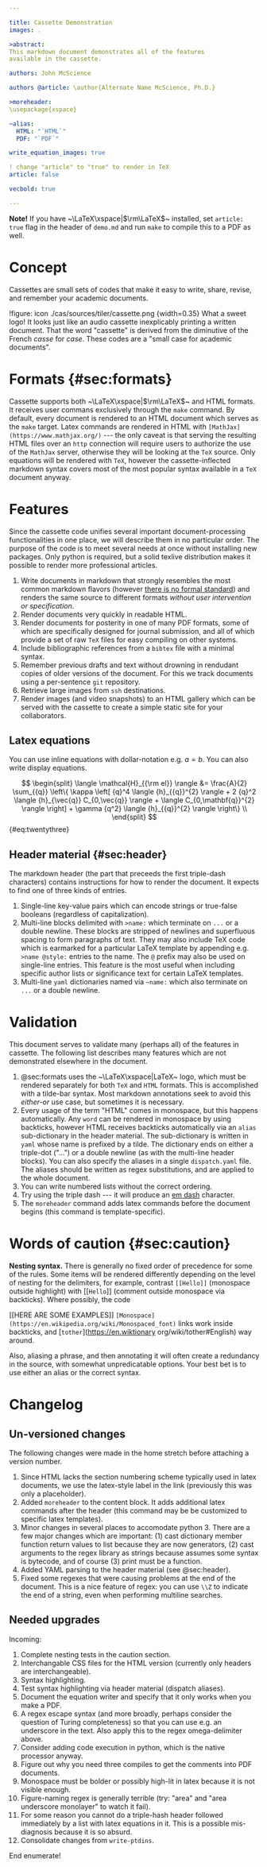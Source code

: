 ```yaml
---

title: Cassette Demonstration
images: .

>abstract:
This markdown document demonstrates all of the features
available in the cassette. 

authors: John McScience

authors @article: \author{Alternate Name McScience, Ph.D.}

>moreheader:
\usepackage{xspace}

~alias:
  HTML: "`HTML`"
  PDF: "`PDF`"

write_equation_images: true

! change "article" to "true" to render in TeX
article: false

vecbold: true

---
```


**Note!** If you have ~\LaTeX\xspace|$\rm\LaTeX$~ installed, set `article: true` flag in the header of `demo.md` and run `make` to compile this to a PDF as well.

# Concept

Cassettes are small sets of codes that make it easy to write, share, revise, and remember your academic documents.

!figure: icon
./cas/sources/tiler/cassette.png
{width=0.35}
What a sweet logo! It looks just like an audio cassette inexplicably printing a written document. That the word "cassette" is derived from the diminutive of the French *casse* for *case*. These codes are a "small case for academic documents".

# Formats {#sec:formats}

Cassette supports both ~\LaTeX\xspace|$\rm\LaTeX$~ and HTML formats. It receives user commans exclusively through the `make` command. By default, every document is rendered to an HTML document which serves as the `make` target. Latex commands are rendered in HTML with `[MathJax](https://www.mathjax.org/)` --- the only caveat is that serving the resulting HTML files over an `http` connection will require users to authorize the use of the `MathJax` server, otherwise they will be looking at the `TeX` source. Only equations will be rendered with `TeX`, however the cassette-inflected markdown syntax covers most of the most popular syntax available in a `TeX` document anyway.

# Features

Since the cassette code unifies several important document-processing functionalities in one place, we will describe them in no particular order. The purpose of the code is to meet several needs at once without installing new packages. Only python is required, but a solid texlive distribution makes it possible to render more professional articles.

1. Write documents in markdown that strongly resembles the most common markdown flavors (however [there is no formal standard](https://en.wikipedia.org/wiki/Markdown)) and renders the same source to different formats *without user intervention or specification*.
1. Render documents very quickly in readable HTML.
1. Render documents for posterity in one of many PDF formats, some of which are specifically designed for journal submission, and all of which provide a set of raw `TeX` files for easy compiling on other systems.
1. Include bibliographic references from a `bibtex` file with a minimal syntax.
1. Remember previous drafts and text without drowning in rendudant copies of older versions of the document. For this we track documents using a per-sentence `git` repository.
1. Retrieve large images from `ssh` destinations.
1. Render images (and video snapshots) to an HTML gallery which can be served with the cassette to create a simple static site for your collaborators.

## Latex equations

You can use inline equations with dollar-notation e.g. $a=b$. You can also write display equations.

$$
\begin{split}
\langle \mathcal{H}_{{\rm el}} \rangle &= \frac{A}{2} \sum_{{q}} \left\{ \kappa \left[ {q}^4  \langle {h}_{{q}}^{2} \rangle + 2 {q}^2 \langle {h}_{\vec{q}} C_{0,\vec{q}} \rangle + \langle C_{0,\mathbf{q}}^{2} \rangle \right] + \gamma {q^2} \langle {h}_{{q}}^{2} \rangle \right\} \\
\end{split}
$$ {#eq:twentythree} 

## Header material {#sec:header}

The markdown header (the part that preceeds the first triple-dash characters) contains instructions for how to render the document. It expects to find one of three kinds of entries.

1. Single-line key-value pairs which can encode strings or true-false booleans (regardless of capitalization).
2. Multi-line blocks delimited with `>name:` which terminate on `...` or a double newline. These blocks are stripped of newlines and superfluous spacing to form paragraphs of text. They may also include TeX code which is earmarked for a particular LaTeX template by appending e.g. `>name @style:` entries to the name. The `@` prefix may also be used on single-line entries. This feature is the most useful when including specific author lists or significance text for certain LaTeX templates.
3. Multi-line `yaml` dictionaries named via `~name:` which also terminate on `...` or a double newline. 

# Validation

This document serves to validate many (perhaps all) of the features in cassette. The following list describes many features which are not demonstrated elsewhere in the document.

1. @sec:formats uses the ~\LaTeX\xspace|LaTeX~ logo, which must be rendered separately for both `TeX` and `HTML` formats. This is accomplished with a tilde-bar syntax. Most markdown annotations seek to avoid this *either-or* use case, but sometimes it is necessary.
1. Every usage of the term "HTML" comes in monospace, but this happens automatically. Any `word` can be rendered in monospace by using backticks, however HTML receives backticks automatically via an `alias` sub-dictionary in the header material. The sub-dictionary is written in `yaml` whose name is prefixed by a tilde. The dictionary ends on either a triple-dot ("...") or a double newline (as with the multi-line header blocks). You can also specify the aliases in a single `dispatch.yaml` file. The aliases should be written as regex substitutions, and are applied to the whole document.
1. You can write numbered lists without the correct ordering.
1. Try using the triple dash --- it will produce an [em dash](http://www.thepunctuationguide.com/em-dash.html) character.
1. The `moreheader` command adds latex commands before the document begins (this command is template-specific).

# Words of caution {#sec:caution}

**Nesting syntax.** There is generally no fixed order of precedence for some of the rules. Some items will be rendered differently depending on the level of nesting for the delimiters, for example, contrast `[[Hello]]` (monospace outside highlight) with [[`Hello`]] (comment outside monospace via backticks). Where possibly, the code 

[[HERE ARE SOME EXAMPLES]] `[Monospace](https://en.wikipedia.org/wiki/Monospaced_font)` links work inside backticks, and [`tother`](https://en.wiktionary org/wiki/tother#English) way around.

Also, aliasing a phrase, and then annotating it will often create a redundancy in the source, with somewhat unpredicatable options. Your best bet is to use either an alias or the correct syntax.

# Changelog

## Un-versioned changes

The following changes were made in the home stretch before attaching a version number.

1. Since HTML lacks the section numbering scheme typically used in latex documents, we use the latex-style label in the link (previously this was only a placeholder).
1. Added `moreheader` to the content block. It adds additional latex commands after the header (this command may be be customized to specific latex templates).
1. Minor changes in several places to accomodate python 3. There are a few major changes which are important: (1) cast dictionary member function return values to list because they are now generators, (2) cast arguments to the regex library as strings because assumes some syntax is bytecode, and of course (3) print must be a function.
1. Added YAML parsing to the header material (see @sec:header).
1. Fixed some regexes that were causing problems at the end of the document. This is a nice feature of regex: you can use `\\Z` to indicate the end of a string, even when performing multiline searches.

## Needed upgrades

Incoming:

1. Complete nesting tests in the caution section.
1. Interchangable CSS files for the HTML version (currently only headers are interchangeable).
1. Syntax highlighting.
1. Test syntax highlighting via header material (dispatch aliases).
1. Document the equation writer and specify that it only works when you make a PDF.
1. A regex escape syntax (and more broadly, perhaps consider the question of Turing completeness) so that you can use e.g. an underscore in the text. Also apply this to the regex omega-delimiter above.
1. Consider adding code execution in python, which is the native processor anyway.
1. Figure out why you need three compiles to get the comments into PDF documents.
1. Monospace must be bolder or possibly high-lit in latex because it is not visible enough.
1. Figure-naming regex is generally terrible (try: "area" and "area underscore monolayer" to watch it fail). 
1. For some reason you cannot do a triple-hash header followed immediately by a list with latex equations in it. This is a possible mis-diagnosis because it is so absurd.
1. Consolidate changes from `write-ptdins`.

End enumerate! 
